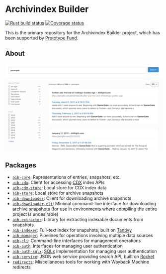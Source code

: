 # Archivindex Builder

[![Rust build status](https://img.shields.io/github/actions/workflow/status/travisbrown/archivindex-builder/ci.yaml?branch=main)](https://github.com/travisbrown/archivindex-builder/actions)
[![Coverage status](https://img.shields.io/codecov/c/github/travisbrown/archivindex-builder/main.svg)](https://codecov.io/github/travisbrown/archivindex-builder)

This is the primary repository for the Archivindex Builder project, which has been supported by [Prototype Fund][prototype-fund].

## About

![Screenshot of the Archivindex Builder search interface](images/search-example-01.png)

## Packages

* [`aib-core`](core/): Representations of entries, snapshots, etc.
* [`aib-cdx`](cdx/): Client for accessing [CDX][cdx] index APIs
* [`aib-cdx-store`](cdx-store/): Local store for CDX index data
* [`aib-store`](store/): Local store for archive snapshots
* [`aib-downloader`](downloader/): Client for downloading archive snapshots
* [`aib-downloader-cli`](downloader-cli/): Minimal command-line interface for downloading archive snapshots (for use in environments where compiling the entire project is undesirable)
* [`aib-extractor`](extractor/): Library for extracting indexable documents from snapshots
* [`aib-indexer`](indexer/): Full-text index for snapshots, built on [Tantivy][tantivy]
* [`aib-manager`](manager/): Pipelines for operations involving multiple data sources
* [`aib-cli`](cli/): Command-line interfaces for management operations
* [`aib-auth`](auth/): Interfaces for managing user authentication 
* [`aib-auth-sqlx`](auth-sqlx/): [SQLx][sqlx] implementation for managing user authentication 
* [`aib-service`](service/): JSON web service providing search API, built on [Rocket][rocket]
* [`redirects`](redirects/): Miscellaneous tools for working with Wayback Machine redirects

[cdx]: https://www.loc.gov/preservation/digital/formats/fdd/fdd000590.shtml
[prototype-fund]: https://prototypefund.de
[rocket]: https://rocket.rs
[sqlx]: https://github.com/launchbadge/sqlx
[tantivy]: https://github.com/quickwit-oss/tantivy